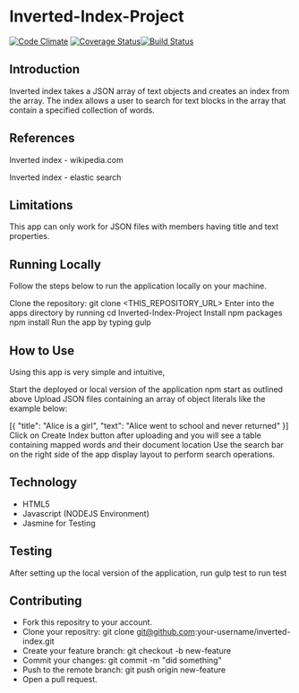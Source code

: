 # Inverted-Index-Project

[![Code Climate](https://codeclimate.com/github/andela-fomokaro/Inverted-Index-Project/badges/gpa.svg?branch=develop)](https://codeclimate.com/github/andela-fomokaro/Inverted-Index-Project) [![Coverage Status](https://coveralls.io/repos/github/andela-fomokaro/Inverted-Index-Project/badge.svg?branch=develop)](https://coveralls.io/github/andela-fomokaro/Inverted-Index-Project?branch=develop)[![Build Status](https://travis-ci.org/andela-fomokaro/Inverted-Index-Project.svg?branch=develop)](https://travis-ci.org/andela-fomokaro/Inverted-Index-Project)



## Introduction

Inverted index takes a JSON array of text objects and creates an index from the array. The index allows a user to search for text blocks in the array that contain a specified collection of words.



## References

Inverted index - wikipedia.com

Inverted index - elastic search


## Limitations

This app can only work for JSON files with members having title and text properties.

## Running Locally

Follow the steps below to run the application locally on your machine.

Clone the repository: git clone <THIS_REPOSITORY_URL>
Enter into the apps directory by running cd Inverted-Index-Project
Install npm packages npm install
Run the app by typing gulp

## How to Use

Using this app is very simple and intuitive,

Start the deployed or local version of the application npm start as outlined above
Upload JSON files containing an array of object literals like the example below:

[{
  "title": "Alice is a girl",
  "text": "Alice went to school and never returned"
}]
Click on Create Index button after uploading and you will see a table containing mapped words and their document location
Use the search bar on the right side of the app display layout to perform search operations.

## Technology

- HTML5
- Javascript (NODEJS Environment)
- Jasmine for Testing

## Testing

After setting up the local version of the application, run gulp test to run test


## Contributing
- Fork this repositry to your account.
- Clone your repositry: git clone git@github.com:your-username/inverted-index.git
- Create your feature branch: git checkout -b new-feature
- Commit your changes: git commit -m "did something"
- Push to the remote branch: git push origin new-feature
- Open a pull request.